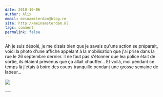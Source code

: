 ```yaml
---
date: 2010-10-06
author: Alix
email: meinamsterdam@blog.re
site: http://meinamsterdam.nl
tags: comment
permalink: false
---
```


<p>
Ah je suis désolé, je me disais bien que je savais qu'une action se préparait, voici la photo d'une affiche appelant à la mobilisation que j'ai prise dans la rue le 26 septembre dernier. Il ne faut pas s'étonner que lea police était de sortie, ils étaient prévenus que ça allait chauffer... Et voilà, moi pendant ce temps là j'étais à boire des coups tranquille pendant une grosse semaine de labeur...
<br/><br/>

<img src="http://blog.re/me-in-amsterdam/images/photos/2010-07/affiches-krakers-s.jpg" />
</p>
---